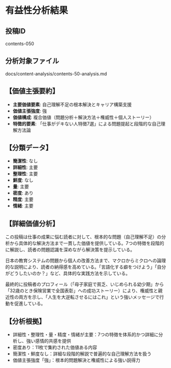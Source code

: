 # 有益性分析結果

## 投稿ID
contents-050

## 分析対象ファイル
docs/content-analysis/contents-50-analysis.md

## 【価値主張要約】
- **主要価値要素**: 自己理解不足の根本解決とキャリア構築支援
- **価値主張強度**: 強
- **価値構成**: 複合価値（問題分析＋解決方法＋権威性＋個人ストーリー）
- **特徴的要素**: 「仕事がデキない人特徴7選」による問題提起と段階的な自己理解方法論

## 【分類データ】
- **簡潔性**: なし
- **詳細性**: 主要
- **整理性**: 主要
- **鮮度**: なし
- **量**: 主要
- **密度**: あり
- **精度**: 主要
- **情緒**: 主要

## 【詳細価値分析】
この投稿は仕事の成果に悩む読者に対して、根本的な問題（自己理解不足）の分析から具体的な解決方法まで一貫した価値を提供している。7つの特徴を段階的に解説し、読者の問題認識を深めながら解決策を提示している。

日本の教育システムの問題から個人の改善方法まで、マクロからミクロへの論理的な説明により、読者の納得感を高めている。「言語化する癖をつけよう」「自分がどうしたいのか？」など、具体的な実践方法を示している。

最終的に投稿者のプロフィール（「母子家庭で貧乏、いじめられる幼少期」から「32歳のとき保険営業で全国表彰」への成功ストーリー）により、権威性と親近性の両方を示し、「人生を大逆転させるにはこれ」という強いメッセージで行動を促進している。

## 【分析根拠】
- 詳細性・整理性・量・精度・情緒が主要：7つの特徴を体系的かつ詳細に分析し、強い感情的共感を提供
- 密度あり：11枚で集約された価値ある内容
- 簡潔性・鮮度なし：詳細な段階的解説で普遍的な自己理解方法を扱う
- 価値主張強度「強」：根本的問題解決と権威性による強い説得力